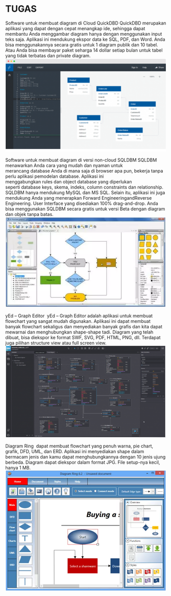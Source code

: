 # TUGAS

Software untuk membuat diagram di Cloud 
QuickDBD
QuickDBD merupakan aplikasi yang dapat dengan cepat menangkap ide, sehingga dapat membantu Anda menggambar diagram hanya dengan menggunakan input teks saja. Aplikasi ini mendukung ekspor data ke SQL, PDF, dan Word. Anda bisa menggunakannya secara gratis untuk 1 diagram publik dan 10 tabel. Atau Anda bisa membayar paket seharga 14 dollar setiap bulan untuk tabel yang tidak terbatas dan private diagram.
![GAMBAR1](gambar1.png)

Software untuk membuat diagram di versi non-cloud
SQLDBM 
SQLDBM menawarkan Anda cara yang mudah dan nyaman untuk merancang database Anda di mana saja di browser apa pun, bekerja tanpa perlu aplikasi pemodelan database. Aplikasi ini menggabungkan rules dan object database yang diperlukan seperti database keys, skema, indeks, column constraints dan relationship.
SQLDBM hanya mendukung MySQL dan MS SQL. Selain itu, aplikasi ini juga mendukung Anda yang menerapkan Forward EngineeringandReverse Engineering. User Interface yang disediakan 100% drag-and-drop. Anda bisa menggunakan SQLDBM secara gratis untuk versi Beta dengan diagram dan objek tanpa batas.
![GAMBAR2](gambar2.png)

yEd – Graph Editor 
yEd – Graph Editor adalah aplikasi untuk membuat flowchart yang sangat mudah digunakan. Aplikasi ini dapat membuat banyak flowchart sekaligus dan menyediakan banyak grafis dan kita dapat mewarnai dan menghubungkan shape-shape tadi. Diagram yang telah dibuat, bisa diekspor ke format SWF, SVG, PDF, HTML, PNG, dll. Terdapat juga pilihan structure view atau full screen view. 
![capture](capture12.png)

Diagram Ring 
dapat membuat flowchart yang penuh warna, pie chart, grafik, DFD, UML, dan ERD. Aplikasi ini menyediakan shape dalam bermacam jenis dan kamu dapat menghubungkannya dengan 10 jenis ujung berbeda. Diagram dapat diekspor dalam format JPG. File setup-nya kecil, hanya 1 MB. 
![GAMBAR3](gambar3.png)

